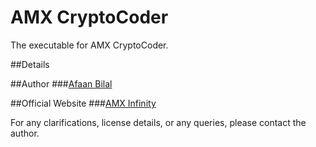 AMX CryptoCoder
===============

The executable for AMX CryptoCoder.

##Details


##Author
###[Afaan Bilal](https://google.com/+AfaanBilal)

##Official Website
###[AMX Infinity](http://www.amxinfinity.tk)


For any clarifications, license details, or any queries, please contact the author.
